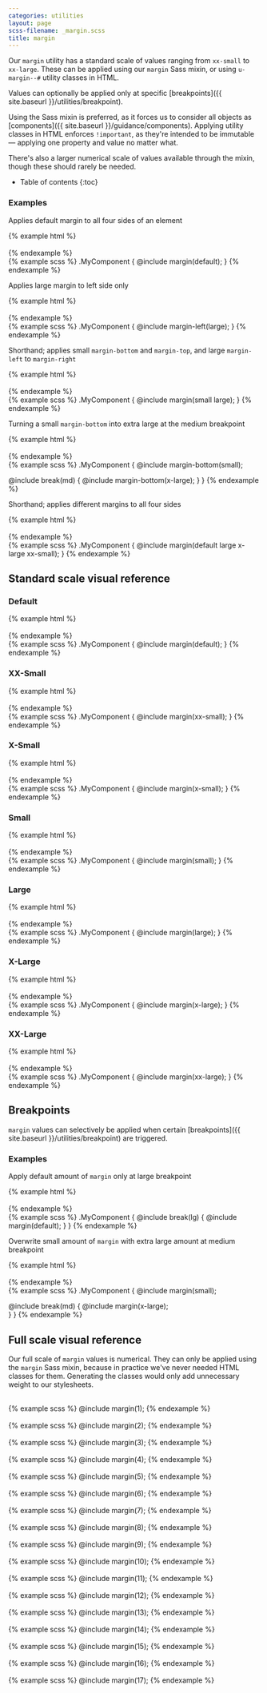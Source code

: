 ```yaml
---
categories: utilities
layout: page
scss-filename: _margin.scss
title: margin
---
```

Our `margin` utility has a standard scale of values ranging from `xx-small` to `xx-large`. These can be applied using our `margin` Sass mixin, or using `u-margin--#` utility classes in HTML.

Values can optionally be applied only at specific [breakpoints]({{ site.baseurl }}/utilities/breakpoint).

Using the Sass mixin is preferred, as it forces us to consider all objects as [components]({{ site.baseurl }}/guidance/components). Applying utility classes in HTML enforces `!important`, as they're intended to be immutable — applying one property and value no matter what.

There's also a larger numerical scale of values available through the mixin, though these should rarely be needed.

* Table of contents
{:toc}


### Examples

Applies default margin to all four sides of an element

<div class="DocsExample DocsExample--grouped">
{% example html %}
<div class="u-background-color--gray-12 u-margin--default">
  <div class="u-background-color--gray-15">&nbsp;</div>
</div>
{% endexample %}
</div>

<div class="DocsExample DocsExample--renderHidden">
{% example scss %}
.MyComponent {
  @include margin(default);
}
{% endexample %}
</div>


Applies large margin to left side only

<div class="DocsExample DocsExample--grouped">
{% example html %}
<div class="u-background-color--gray-12 u-margin-left--large">
  <div class="u-background-color--gray-15">&nbsp;</div>
</div>
{% endexample %}
</div>

<div class="DocsExample DocsExample--renderHidden">
{% example scss %}
.MyComponent {
  @include margin-left(large);
}
{% endexample %}
</div>


Shorthand; applies small `margin-bottom` and `margin-top`, and large `margin-left` to `margin-right`

<div class="DocsExample DocsExample--grouped">
{% example html %}
<div class="u-background-color--gray-12 u-margin-top--small u-margin-right--large u-margin-bottom--small u-margin-left--large">
  <div class="u-background-color--gray-15">&nbsp;</div>
</div>
{% endexample %}
</div>

<div class="DocsExample DocsExample--renderHidden">
{% example scss %}
.MyComponent {
  @include margin(small large);
}
{% endexample %}
</div>


Turning a small `margin-bottom` into extra large at the medium breakpoint

<div class="DocsExample DocsExample--grouped">
{% example html %}
<div class="u-background-color--gray-12 u-margin-bottom--small u-md-margin-bottom--x-large">
  <div class="u-background-color--gray-15">&nbsp;</div>
</div>
{% endexample %}
</div>

<div class="DocsExample DocsExample--renderHidden">
{% example scss %}
.MyComponent {
  @include margin-bottom(small);

  @include break(md) {
    @include margin-bottom(x-large);
  }
}
{% endexample %}
</div>


Shorthand; applies different margins to all four sides

<div class="DocsExample DocsExample--grouped">
{% example html %}
<div class="u-background-color--gray-12 u-margin-bottom--x-large u-margin-left--xx-small u-margin-right--large u-margin-top--default">
  <div class="u-background-color--gray-15">&nbsp;</div>
</div>
{% endexample %}
</div>

<div class="DocsExample DocsExample--renderHidden">
{% example scss %}
.MyComponent {
  @include margin(default large x-large xx-small);
}
{% endexample %}
</div>


## Standard scale visual reference

### Default
<div class="DocsExample DocsExample--grouped">
{% example html %}
<div class="u-background-color--gray-12 u-margin--default">
  <div class="u-background-color--gray-15">&nbsp;</div>
</div>
{% endexample %}
</div>

<div class="DocsExample DocsExample--renderHidden">
{% example scss %}
.MyComponent {
  @include margin(default);
}
{% endexample %}
</div>


### XX-Small
<div class="DocsExample DocsExample--grouped">
{% example html %}
<div class="u-background-color--gray-12 u-margin--xx-small">
  <div class="u-background-color--gray-15">&nbsp;</div>
</div>
{% endexample %}
</div>

<div class="DocsExample DocsExample--renderHidden">
{% example scss %}
.MyComponent {
  @include margin(xx-small);
}
{% endexample %}
</div>


### X-Small
<div class="DocsExample DocsExample--grouped">
{% example html %}
<div class="u-background-color--gray-12 u-margin--x-small">
  <div class="u-background-color--gray-15">&nbsp;</div>
</div>
{% endexample %}
</div>

<div class="DocsExample DocsExample--renderHidden">
{% example scss %}
.MyComponent {
  @include margin(x-small);
}
{% endexample %}
</div>


### Small
<div class="DocsExample DocsExample--grouped">
{% example html %}
<div class="u-background-color--gray-12 u-margin--small">
  <div class="u-background-color--gray-15">&nbsp;</div>
</div>
{% endexample %}
</div>

<div class="DocsExample DocsExample--renderHidden">
{% example scss %}
.MyComponent {
  @include margin(small);
}
{% endexample %}
</div>


### Large
<div class="DocsExample DocsExample--grouped">
{% example html %}
<div class="u-background-color--gray-12 u-margin--large">
  <div class="u-background-color--gray-15">&nbsp;</div>
</div>
{% endexample %}
</div>

<div class="DocsExample DocsExample--renderHidden">
{% example scss %}
.MyComponent {
  @include margin(large);
}
{% endexample %}
</div>


### X-Large
<div class="DocsExample DocsExample--grouped">
{% example html %}
<div class="u-background-color--gray-12 u-margin--x-large">
  <div class="u-background-color--gray-15">&nbsp;</div>
</div>
{% endexample %}
</div>

<div class="DocsExample DocsExample--renderHidden">
{% example scss %}
.MyComponent {
  @include margin(x-large);
}
{% endexample %}
</div>


### XX-Large
<div class="DocsExample DocsExample--grouped">
{% example html %}
<div class="u-background-color--gray-12 u-margin--xx-large">
  <div class="u-background-color--gray-15">&nbsp;</div>
</div>
{% endexample %}
</div>

<div class="DocsExample DocsExample--renderHidden">
{% example scss %}
.MyComponent {
  @include margin(xx-large);
}
{% endexample %}
</div>



## Breakpoints

`margin` values can selectively be applied when certain [breakpoints]({{ site.baseurl }}/utilities/breakpoint) are triggered.

### Examples

Apply default amount of `margin` only at large breakpoint

<div class="DocsExample DocsExample--grouped">
{% example html %}
<div class="u-background-color--gray-12 u-lg-margin--default">
  <div class="u-background-color--gray-15">&nbsp;</div>
</div>
{% endexample %}
</div>

<div class="DocsExample DocsExample--renderHidden">
{% example scss %}
.MyComponent {
  @include break(lg) {
    @include margin(default);
  }
}
{% endexample %}
</div>


Overwrite small amount of `margin` with extra large amount at medium breakpoint

<div class="DocsExample DocsExample--grouped">
{% example html %}
<div class="u-background-color--gray-12 u-margin--small u-md-margin--x-large">
  <div class="u-background-color--gray-15">&nbsp;</div>
</div>
{% endexample %}
</div>

<div class="DocsExample DocsExample--renderHidden">
{% example scss %}
.MyComponent {
  @include margin(small);

  @include break(md) {
    @include margin(x-large);    
  }
}
{% endexample %}
</div>


## Full scale visual reference
Our full scale of `margin` values is numerical. They can only be applied using the `margin` Sass mixin, because in practice we've never needed HTML classes for them. Generating the classes would only add unnecessary weight to our stylesheets.

<div class="DocsExample DocsExample--renderHidden">
  <div class="DocsExample-preview DocsExample-preview--spacing DocsExample-preview--spacing--1">
    <div class="DocsExample-preview-child">
      &nbsp;
    </div>
  </div>
{% example scss %}
@include margin(1);
{% endexample %}
</div>

<div class="DocsExample DocsExample--renderHidden">
  <div class="DocsExample-preview DocsExample-preview--spacing DocsExample-preview--spacing--2">
    <div class="DocsExample-preview-child">
      &nbsp;
    </div>
  </div>
{% example scss %}
@include margin(2);
{% endexample %}
</div>

<div class="DocsExample DocsExample--renderHidden">
  <div class="DocsExample-preview DocsExample-preview--spacing DocsExample-preview--spacing--3">
    <div class="DocsExample-preview-child">
      &nbsp;
    </div>
  </div>
{% example scss %}
@include margin(3);
{% endexample %}
</div>

<div class="DocsExample DocsExample--renderHidden">
  <div class="DocsExample-preview DocsExample-preview--spacing DocsExample-preview--spacing--4">
    <div class="DocsExample-preview-child">
      &nbsp;
    </div>
  </div>
{% example scss %}
@include margin(4);
{% endexample %}
</div>

<div class="DocsExample DocsExample--renderHidden">
  <div class="DocsExample-preview DocsExample-preview--spacing DocsExample-preview--spacing--5">
    <div class="DocsExample-preview-child">
      &nbsp;
    </div>
  </div>
{% example scss %}
@include margin(5);
{% endexample %}
</div>

<div class="DocsExample DocsExample--renderHidden">
  <div class="DocsExample-preview DocsExample-preview--spacing DocsExample-preview--spacing--6">
    <div class="DocsExample-preview-child">
      &nbsp;
    </div>
  </div>
{% example scss %}
@include margin(6);
{% endexample %}
</div>

<div class="DocsExample DocsExample--renderHidden">
  <div class="DocsExample-preview DocsExample-preview--spacing DocsExample-preview--spacing--7">
    <div class="DocsExample-preview-child">
      &nbsp;
    </div>
  </div>
{% example scss %}
@include margin(7);
{% endexample %}
</div>

<div class="DocsExample DocsExample--renderHidden">
  <div class="DocsExample-preview DocsExample-preview--spacing DocsExample-preview--spacing--8">
    <div class="DocsExample-preview-child">
      &nbsp;
    </div>
  </div>
{% example scss %}
@include margin(8);
{% endexample %}
</div>

<div class="DocsExample DocsExample--renderHidden">
  <div class="DocsExample-preview DocsExample-preview--spacing DocsExample-preview--spacing--9">
    <div class="DocsExample-preview-child">
      &nbsp;
    </div>
  </div>
{% example scss %}
@include margin(9);
{% endexample %}
</div>

<div class="DocsExample DocsExample--renderHidden">
  <div class="DocsExample-preview DocsExample-preview--spacing DocsExample-preview--spacing--10">
    <div class="DocsExample-preview-child">
      &nbsp;
    </div>
  </div>
{% example scss %}
@include margin(10);
{% endexample %}
</div>

<div class="DocsExample DocsExample--renderHidden">
  <div class="DocsExample-preview DocsExample-preview--spacing DocsExample-preview--spacing--11">
    <div class="DocsExample-preview-child">
      &nbsp;
    </div>
  </div>
{% example scss %}
@include margin(11);
{% endexample %}
</div>

<div class="DocsExample DocsExample--renderHidden">
  <div class="DocsExample-preview DocsExample-preview--spacing DocsExample-preview--spacing--12">
    <div class="DocsExample-preview-child">
      &nbsp;
    </div>
  </div>
{% example scss %}
@include margin(12);
{% endexample %}
</div>

<div class="DocsExample DocsExample--renderHidden">
  <div class="DocsExample-preview DocsExample-preview--spacing DocsExample-preview--spacing--13">
    <div class="DocsExample-preview-child">
      &nbsp;
    </div>
  </div>
{% example scss %}
@include margin(13);
{% endexample %}
</div>

<div class="DocsExample DocsExample--renderHidden">
  <div class="DocsExample-preview DocsExample-preview--spacing DocsExample-preview--spacing--14">
    <div class="DocsExample-preview-child">
      &nbsp;
    </div>
  </div>
{% example scss %}
@include margin(14);
{% endexample %}
</div>

<div class="DocsExample DocsExample--renderHidden">
  <div class="DocsExample-preview DocsExample-preview--spacing DocsExample-preview--spacing--15">
    <div class="DocsExample-preview-child">
      &nbsp;
    </div>
  </div>
{% example scss %}
@include margin(15);
{% endexample %}
</div>

<div class="DocsExample DocsExample--renderHidden">
  <div class="DocsExample-preview DocsExample-preview--spacing DocsExample-preview--spacing--16">
    <div class="DocsExample-preview-child">
      &nbsp;
    </div>
  </div>
{% example scss %}
@include margin(16);
{% endexample %}
</div>

<div class="DocsExample DocsExample--renderHidden">
  <div class="DocsExample-preview DocsExample-preview--spacing DocsExample-preview--spacing--17">
    <div class="DocsExample-preview-child">
      &nbsp;
    </div>
  </div>
{% example scss %}
@include margin(17);
{% endexample %}
</div>
